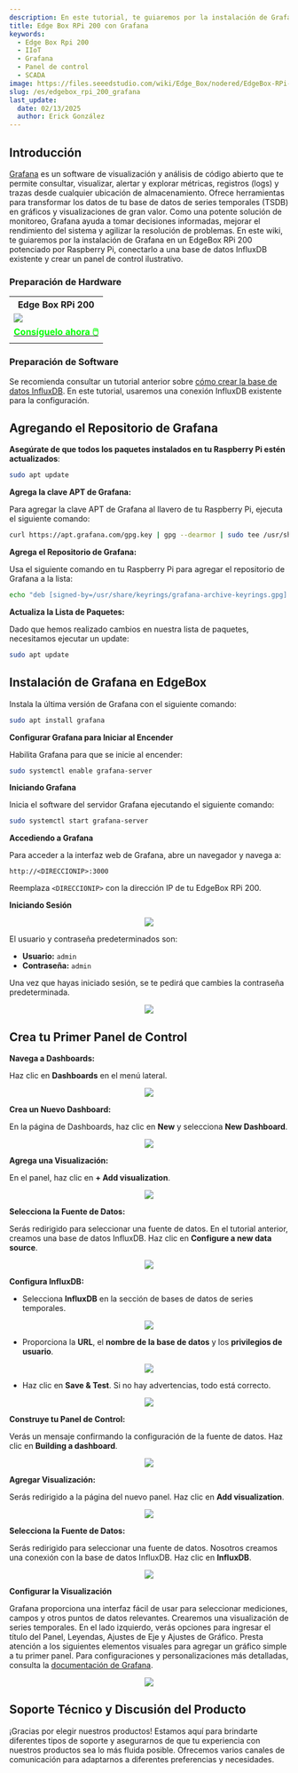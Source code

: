 ```yaml
---
description: En este tutorial, te guiaremos por la instalación de Grafana en un EdgeBox RPi 200 potenciado por Raspberry Pi. También te mostraremos cómo conectar Grafana a una base de datos InfluxDB existente y crear un panel de control detallado.
title: Edge Box RPi 200 con Grafana
keywords:
  - Edge Box Rpi 200
  - IIoT
  - Grafana
  - Panel de control
  - SCADA
image: https://files.seeedstudio.com/wiki/Edge_Box/nodered/EdgeBox-RPi-200-font.jpg
slug: /es/edgebox_rpi_200_grafana
last_update:
  date: 02/13/2025
  author: Erick González
---
```


## Introducción

[Grafana](https://grafana.com/oss/grafana/) es un software de visualización y análisis de código abierto que te permite consultar, visualizar, alertar y explorar métricas, registros (logs) y trazas desde cualquier ubicación de almacenamiento. Ofrece herramientas para transformar los datos de tu base de datos de series temporales (TSDB) en gráficos y visualizaciones de gran valor. Como una potente solución de monitoreo, Grafana ayuda a tomar decisiones informadas, mejorar el rendimiento del sistema y agilizar la resolución de problemas. En este wiki, te guiaremos por la instalación de Grafana en un EdgeBox RPi 200 potenciado por Raspberry Pi, conectarlo a una base de datos InfluxDB existente y crear un panel de control ilustrativo.

### Preparación de Hardware

<div class="table-center">
	<table class="table-nobg">
    <tr class="table-trnobg">
      <th class="table-trnobg">Edge Box RPi 200</th>
		</tr>
    <tr class="table-trnobg"></tr>
		<tr class="table-trnobg">
			<td class="table-trnobg"><div style={{textAlign:'center'}}><img src="https://media-cdn.seeedstudio.com/media/catalog/product/cache/bb49d3ec4ee05b6f018e93f896b8a25d/1/-/1-102991599_edgebox-rpi-200-first.jpg" style={{width:300, height:'auto'}}/></div></td>
		</tr>
    <tr class="table-trnobg"></tr>
		<tr class="table-trnobg">
			<td class="table-trnobg"><div class="get_one_now_container" style={{textAlign: 'center'}}><a class="get_one_now_item" href="https://www.seeedstudio.com/EdgeBox-RPi-200-CM4104016-p-5486.html" target="_blank">
              <strong><span><font color={'FFFFFF'} size={"4"}> Consíguelo ahora 🖱️</font></span></strong>
          </a></div></td>
      </tr>
    </table>
</div>

### Preparación de Software

Se recomienda consultar un tutorial anterior sobre [cómo crear la base de datos InfluxDB](https://wiki.seeedstudio.com/edge_box_rpi_200_node_red_influxdb/). En este tutorial, usaremos una conexión InfluxDB existente para la configuración.

## Agregando el Repositorio de Grafana

**Asegúrate de que todos los paquetes instalados en tu Raspberry Pi estén actualizados**:

```bash
sudo apt update
```

**Agrega la clave APT de Grafana:**

Para agregar la clave APT de Grafana al llavero de tu Raspberry Pi, ejecuta el siguiente comando:

```bash
curl https://apt.grafana.com/gpg.key | gpg --dearmor | sudo tee /usr/share/keyrings/grafana-archive-keyrings.gpg >/dev/null
```

**Agrega el Repositorio de Grafana:**

Usa el siguiente comando en tu Raspberry Pi para agregar el repositorio de Grafana a la lista:

```bash
echo "deb [signed-by=/usr/share/keyrings/grafana-archive-keyrings.gpg] https://apt.grafana.com stable main" | sudo tee /etc/apt/sources.list.d/grafana.list
```

**Actualiza la Lista de Paquetes:**

Dado que hemos realizado cambios en nuestra lista de paquetes, necesitamos ejecutar un update:

```bash
sudo apt update
```

## Instalación de Grafana en EdgeBox

Instala la última versión de Grafana con el siguiente comando:

```bash
sudo apt install grafana
```

**Configurar Grafana para Iniciar al Encender**

Habilita Grafana para que se inicie al encender:

```bash
sudo systemctl enable grafana-server
```

**Iniciando Grafana**

Inicia el software del servidor Grafana ejecutando el siguiente comando:

```bash
sudo systemctl start grafana-server
```

**Accediendo a Grafana**

Para acceder a la interfaz web de Grafana, abre un navegador y navega a:

```
http://<DIRECCIONIP>:3000
```

Reemplaza `<DIRECCIONIP>` con la dirección IP de tu EdgeBox RPi 200.

**Iniciando Sesión**

<center><img width={600} src="https://files.seeedstudio.com/wiki/Edge_Box/grafana/login.PNG" /></center>

El usuario y contraseña predeterminados son:

- **Usuario:** `admin`
- **Contraseña:** `admin`

Una vez que hayas iniciado sesión, se te pedirá que cambies la contraseña predeterminada.

<center><img width={600} src="https://files.seeedstudio.com/wiki/Edge_Box/grafana/updatepsw.PNG" /></center>

## Crea tu Primer Panel de Control

**Navega a Dashboards:**
   
Haz clic en **Dashboards** en el menú lateral.

<center><img width={600} src="https://files.seeedstudio.com/wiki/Edge_Box/grafana/dashboard1.PNG" /></center>

**Crea un Nuevo Dashboard:**
   
En la página de Dashboards, haz clic en **New** y selecciona **New Dashboard**.

<center><img width={600} src="https://files.seeedstudio.com/wiki/Edge_Box/grafana/dashboard2.PNG" /></center>

**Agrega una Visualización:**
   
En el panel, haz clic en **+ Add visualization**.

<center><img width={600} src="https://files.seeedstudio.com/wiki/Edge_Box/grafana/dashboard3.PNG" /></center>

**Selecciona la Fuente de Datos:**
   
Serás redirigido para seleccionar una fuente de datos. En el tutorial anterior, creamos una base de datos InfluxDB. Haz clic en **Configure a new data source**.

<center><img width={600} src="https://files.seeedstudio.com/wiki/Edge_Box/grafana/configuresource.PNG" /></center>

**Configura InfluxDB:**
   
   - Selecciona **InfluxDB** en la sección de bases de datos de series temporales.
<center><img width={600} src="https://files.seeedstudio.com/wiki/Edge_Box/grafana/addsource.PNG" /></center>

   - Proporciona la **URL**, el **nombre de la base de datos** y los **privilegios de usuario**.
  
<center><img width={600} src="https://files.seeedstudio.com/wiki/Edge_Box/grafana/configuresource2.PNG" /></center>

   - Haz clic en **Save & Test**. Si no hay advertencias, todo está correcto.

<center><img width={600} src="https://files.seeedstudio.com/wiki/Edge_Box/grafana/saveandtest.PNG" /></center>

**Construye tu Panel de Control:**
   
Verás un mensaje confirmando la configuración de la fuente de datos. Haz clic en **Building a dashboard**.

<center><img width={600} src="https://files.seeedstudio.com/wiki/Edge_Box/grafana/saveandtest2.png" /></center>

**Agregar Visualización:**
   
Serás redirigido a la página del nuevo panel. Haz clic en **Add visualization**.

<center><img width={600} src="https://files.seeedstudio.com/wiki/Edge_Box/grafana/dashboard3.PNG" /></center>

**Selecciona la Fuente de Datos:**
   
Serás redirigido para seleccionar una fuente de datos. Nosotros creamos una conexión con la base de datos InfluxDB. Haz clic en **InfluxDB**.

<center><img width={600} src="https://files.seeedstudio.com/wiki/Edge_Box/grafana/datasource.PNG" /></center>

**Configurar la Visualización**

Grafana proporciona una interfaz fácil de usar para seleccionar mediciones, campos y otros puntos de datos relevantes. Crearemos una visualización de series temporales. En el lado izquierdo, verás opciones para ingresar el título del Panel, Leyendas, Ajustes de Eje y Ajustes de Gráfico.
Presta atención a los siguientes elementos visuales para agregar un gráfico simple a tu primer panel. Para configuraciones y personalizaciones más detalladas, consulta la [documentación de Grafana](https://grafana.com/docs/grafana/latest/panels-visualizations/visualizations/).

<center><img width={600} src="https://files.seeedstudio.com/wiki/Edge_Box/grafana/grafana.gif" /></center>

## Soporte Técnico y Discusión del Producto

¡Gracias por elegir nuestros productos! Estamos aquí para brindarte diferentes tipos de soporte y asegurarnos de que tu experiencia con nuestros productos sea lo más fluida posible. Ofrecemos varios canales de comunicación para adaptarnos a diferentes preferencias y necesidades.

<div class="button_tech_support_container">
<a href="https://forum.seeedstudio.com/" class="button_forum"></a> 
<a href="https://www.seeedstudio.com/contacts" class="button_email"></a>
</div>

<div class="button_tech_support_container">
<a href="https://discord.gg/eWkprNDMU7" class="button_discord"></a> 
<a href="https://github.com/Seeed-Studio/wiki-documents/discussions/69" class="button_discussion"></a>
</div>

